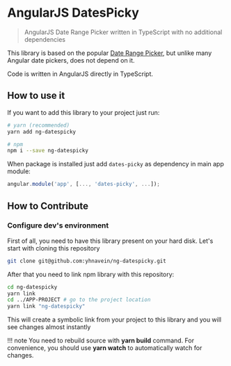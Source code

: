 # AngularJS DatesPicky

> AngularJS Date Range Picker written in TypeScript with no additional dependencies

This library is based on the popular [Date Range Picker](http://www.daterangepicker.com/), but unlike many Angular date pickers, does not depend on it.

Code is written in AngularJS directly in TypeScript.

## How to use it

If you want to add this library to your project just run:

```sh
# yarn (recommended)
yarn add ng-datespicky

# npm
npm i --save ng-datespicky
```

When package is installed just add `dates-picky` as dependency in main app module:

```js
angular.module('app', [..., 'dates-picky', ...]);
```

## How to Contribute

### Configure dev's environment

First of all, you need to have this library present on your hard disk. Let's start with cloning this repository

```sh
git clone git@github.com:yhnavein/ng-datespicky.git
```

After that you need to link npm library with this repository:

```sh
cd ng-datespicky
yarn link
cd ../APP-PROJECT # go to the project location
yarn link "ng-datespicky"
```

This will create a symbolic link from your project to this library and you will see changes almost instantly

!!! note
    You need to rebuild source with **yarn build** command. For convenience, you should use **yarn watch** to automatically watch for changes.